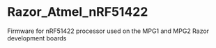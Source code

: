 # Razor_Atmel_nRF51422
Firmware for nRF51422 processor used on the MPG1 and MPG2 Razor development boards
